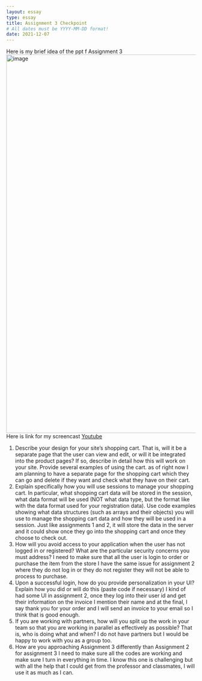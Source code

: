 ```yaml
---
layout: essay
type: essay
title: Assignment 3 Checkpoint
# All dates must be YYYY-MM-DD format!
date: 2021-12-07
---
```

Here is my brief idea of the ppt f Assignment 3 
<img width="1003" alt="image" src="https://user-images.githubusercontent.com/89577580/145285033-2e69dc64-3e6f-45d9-9894-d210a5da9d55.png">
Here is link for my screencast [Youtube](https://youtu.be/4eZI9U5Rqfw)
1. Describe your design for your site’s shopping cart. That is, will it be a separate page that the user can view and edit, or will it be integrated into the product pages? If so, describe in detail how this will work on your site. Provide several examples of using the cart.
  as of right now I am planning to have a separate page for the shopping cart which they can go and delete if they want and check what they have on their cart. 
2. Explain specifically how you will use sessions to manage your shopping cart. In particular, what shopping cart data will be stored in the session, what data format will be used (NOT what data type, but the format like with the data format used for your registration data). Use code examples showing what data structures (such as arrays and their objects) you will use to manage the shopping cart data and how they will be used in a session.
  Just like assignments 1 and 2, it will store the data in the server and it could show once they go into the shopping cart and once they choose to check out. 
3. How will you avoid access to your application when the user has not logged in or registered? What are the particular security concerns you must address?
  I need to make sure that all the user is login to order or purchase the item from the store I have the same issue for assignment 2 where they do not log in or they do not register they will not be able to process to purchase.
4. Upon a successful login, how do you provide personalization in your UI? Explain how you did or will do this (paste code if necessary)
  I kind of had some UI in assignment 2, once they log into their user id and get their information on the invoice I mention their name and at the final, I say thank you for your order and I will send an invoice to your email so I think that is good enough.
5. If you are working with partners, how will you split up the work in your team so that you are working in parallel as effectively as possible? That is, who is doing what and when?
  I do not have partners but I would be happy to work with you as a group too.
6. How are you approaching Assignment 3 differently than Assignment 2
  for assignment 3 I need to make sure all the codes are working and make sure I turn in everything in time. I know this one is challenging but with all the help that I could get from the professor and classmates, I will use it as much as I can. 
